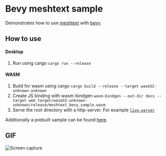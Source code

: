 # Bevy meshtext sample

Demonstrates how to use [meshtext](https://github.com/FrankenApps/meshtext) with [bevy](https://github.com/bevyengine/bevy).

## How to use
#### Desktop
1. Run using cargo `cargo run --release`

#### WASM
1. Build for wasm using cargo `cargo build --release --target wasm32-unknown-unknown`
2. Create JS binding with wasm-bindgen `wasm-bindgen --out-dir docs --target web target/wasm32-unknown-unknown/release/meshtext_bevy_sample.wasm`
3. Serve the root directory with a http-server. For example [`live-server`](https://www.npmjs.com/package/live-server)

Additionally a prebuilt sample can be found [here](https://frankenapps.github.io/bevy_meshtext_sample/).

## GIF
![Screen capture](https://raw.githubusercontent.com/FrankenApps/bevy_meshtext_sample/master/capture.gif "MeshText in Bevy") 
